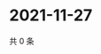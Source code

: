 # 2021-11-27

共 0 条

<!-- BEGIN WEIBO -->
<!-- 最后更新时间 Sat Nov 27 2021 07:14:07 GMT+0800 (China Standard Time) -->

<!-- END WEIBO -->
